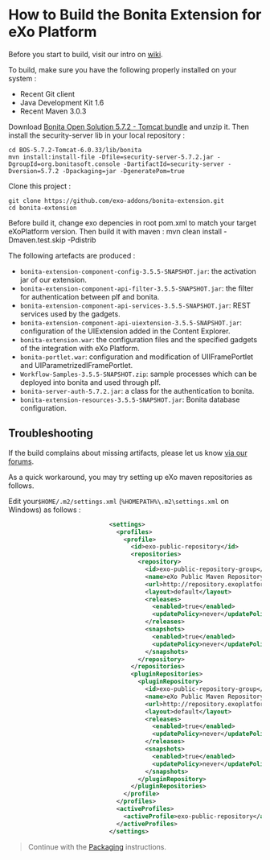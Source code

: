 How to Build the Bonita Extension for eXo Platform
================


Before you start to build, visit our intro on [wiki](https://github.com/exo-addons/bonita-extension/wiki).


To build, make sure you have the following properly installed  on your system :   
* Recent Git client
* Java Development Kit 1.6
* Recent Maven 3.0.3

Download [Bonita Open Solution 5.7.2 - Tomcat bundle](http://www.bonitasoft.com/products/BPM_downloads/all) and unzip it. Then install the security-server lib in your local repository :

    cd BOS-5.7.2-Tomcat-6.0.33/lib/bonita
    mvn install:install-file -Dfile=security-server-5.7.2.jar -DgroupId=org.bonitasoft.console -DartifactId=security-server -Dversion=5.7.2 -Dpackaging=jar -DgeneratePom=true

Clone this project : 

    git clone https://github.com/exo-addons/bonita-extension.git
    cd bonita-extension

Before build it, change exo depencies in root pom.xml to match your target eXoPlatform version. Then build it with maven :
    mvn clean install -Dmaven.test.skip -Pdistrib


The following artefacts are produced :
* ```bonita-extension-component-config-3.5.5-SNAPSHOT.jar```: the activation jar of our extension.
* ```bonita-extension-component-api-filter-3.5.5-SNAPSHOT.jar```: the filter for authentication between plf and bonita.
* ```bonita-extension-component-api-services-3.5.5-SNAPSHOT.jar```: REST services used by the gadgets.
* ```bonita-extension-component-api-uiextension-3.5.5-SNAPSHOT.jar```: configuration of the UIExtension added in the Content Explorer.
* ```bonita-extension.war```: the configuration files and the specified  gadgets of the integration with eXo Platform.
* ```bonita-portlet.war```: configuration and modification of UIIFramePortlet and UIParametrizedIFramePortlet.
* ```Workflow-Samples-3.5.5-SNAPSHOT.zip```: sample processes which can be deployed into  bonita and used through plf.
* ```bonita-server-auth-5.7.2.jar```: a class for the authentication to bonita.
* ```bonita-extension-resources-3.5.5-SNAPSHOT.jar```: Bonita database configuration.

Troubleshooting
----

If the build complains about missing artifacts, please let us know [via our forums](http://forum.exoplatform.org).

As a quick workaround, you may try setting up eXo maven repositories as follows.

Edit your```$HOME/.m2/settings.xml```  (```%HOMEPATH%\.m2\settings.xml``` on Windows) as follows :

 ```xml
                             <settings>
                               <profiles>
                                 <profile>
                                   <id>exo-public-repository</id>
                                   <repositories>
                                     <repository>
                                       <id>exo-public-repository-group</id>
                                       <name>eXo Public Maven Repository Group</name>
                                       <url>http://repository.exoplatform.org/content/groups/public</url>
                                       <layout>default</layout>
                                       <releases>
                                         <enabled>true</enabled>
                                         <updatePolicy>never</updatePolicy>
                                       </releases>
                                       <snapshots>
                                         <enabled>true</enabled>
                                         <updatePolicy>never</updatePolicy>
                                       </snapshots>
                                     </repository>
                                   </repositories>
                                   <pluginRepositories>
                                     <pluginRepository>
                                       <id>exo-public-repository-group</id>
                                       <name>eXo Public Maven Repository Group</name>
                                       <url>http://repository.exoplatform.org/content/groups/public</url>
                                       <layout>default</layout>
                                       <releases>
                                         <enabled>true</enabled>
                                         <updatePolicy>never</updatePolicy>
                                       </releases>
                                       <snapshots>
                                         <enabled>true</enabled>
                                         <updatePolicy>never</updatePolicy>
                                       </snapshots>
                                     </pluginRepository>
                                   </pluginRepositories>
                                 </profile>
                               </profiles>
                               <activeProfiles>
                                 <activeProfile>exo-public-repository</activeProfile>
                               </activeProfiles>
                             </settings>
```


> Continue with the [Packaging](https://github.com/exo-addons/bonita-extension/wiki/Packaging) instructions.
